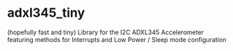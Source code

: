 # adxl345_tiny
(hopefully fast and tiny) Library for the I2C ADXL345 Accelerometer featuring methods for Interrupts and Low Power / Sleep mode configuration
